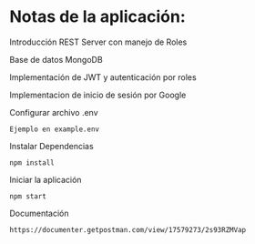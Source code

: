 # Notas de la aplicación:
Introducción REST Server con manejo de Roles

Base de datos MongoDB

Implementación de JWT y autenticación por roles

Implementacion de inicio de sesión por Google

Configurar archivo .env
```
Ejemplo en example.env
```

Instalar Dependencias
```
npm install
```

Iniciar la aplicación
```
npm start
```

Documentación
```
https://documenter.getpostman.com/view/17579273/2s93RZMVap
```
